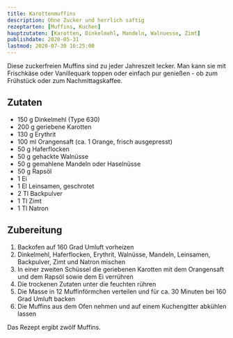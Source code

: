 ```yaml
---
title: Karottenmuffins
description: Ohne Zucker und herrlich saftig
rezeptarten: [Muffins, Kuchen]
hauptzutaten: [Karotten, Dinkelmehl, Mandeln, Walnuesse, Zimt]
publishdate: 2020-05-31
lastmod: 2020-07-30 16:25:00
---
```


Diese zuckerfreien Muffins sind zu jeder Jahreszeit lecker. Man kann sie mit Frischkäse oder Vanillequark toppen oder einfach pur genießen - ob zum Frühstück oder zum Nachmittagskaffee.

## Zutaten

- 150 g Dinkelmehl (Type 630)
- 200 g geriebene Karotten
- 130 g Erythrit
- 100 ml Orangensaft (ca. 1 Orange, frisch ausgepresst)
- 50 g Haferflocken
- 50 g gehackte Walnüsse
- 50 g gemahlene Mandeln oder Haselnüsse
- 50 g Rapsöl
- 1 Ei
- 1 El Leinsamen, geschrotet
- 2 Tl Backpulver
- 1 Tl Zimt
- 1 Tl Natron


## Zubereitung

1. Backofen auf 160 Grad Umluft vorheizen
2. Dinkelmehl, Haferflocken, Erythrit, Walnüsse, Mandeln, Leinsamen, Backpulver, Zimt und Natron mischen
3. In einer zweiten Schüssel die geriebenen Karotten mit dem Orangensaft und dem Rapsöl sowie dem Ei verrühren
4. Die trockenen Zutaten unter die feuchten rühren 
5. Die Masse in 12 Muffinförmchen verteilen und für ca. 30 Minuten bei 160 Grad Umluft backen
6. Die Muffins aus dem Ofen nehmen und auf einem Kuchengitter abkühlen lassen

Das Rezept ergibt zwölf Muffins.